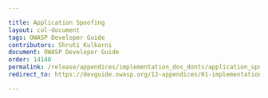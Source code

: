 ```yaml
---

title: Application Spoofing
layout: col-document
tags: OWASP Developer Guide
contributors: Shruti Kulkarni
document: OWASP Developer Guide
order: 14140
permalink: /release/appendices/implementation_dos_donts/application_spoofing/
redirect_to: https://devguide.owasp.org/12-appendices/01-implementation-dos-donts/04-application-spoofing/

---
```

